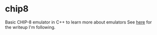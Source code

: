 # chip8
Basic CHIP-8 emulator in C++ to learn more about emulators
See [here](https://austinmorlan.com/posts/chip8_emulator/) for the writeup I'm following.